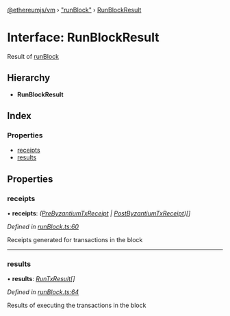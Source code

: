 [@ethereumjs/vm](../README.md) › ["runBlock"](../modules/_runblock_.md) › [RunBlockResult](_runblock_.runblockresult.md)

# Interface: RunBlockResult

Result of [runBlock](../classes/_index_.vm.md#runblock)

## Hierarchy

* **RunBlockResult**

## Index

### Properties

* [receipts](_runblock_.runblockresult.md#receipts)
* [results](_runblock_.runblockresult.md#results)

## Properties

###  receipts

• **receipts**: *([PreByzantiumTxReceipt](_runblock_.prebyzantiumtxreceipt.md) | [PostByzantiumTxReceipt](_runblock_.postbyzantiumtxreceipt.md))[]*

*Defined in [runBlock.ts:60](https://github.com/ethereumjs/ethereumjs-vm/blob/master/packages/vm/lib/runBlock.ts#L60)*

Receipts generated for transactions in the block

___

###  results

• **results**: *[RunTxResult](_runtx_.runtxresult.md)[]*

*Defined in [runBlock.ts:64](https://github.com/ethereumjs/ethereumjs-vm/blob/master/packages/vm/lib/runBlock.ts#L64)*

Results of executing the transactions in the block
